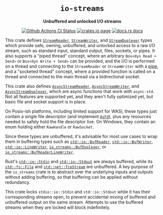 <div align="center">
  <h1><code>io-streams</code></h1>

  <p>
    <strong>Unbuffered and unlocked I/O streams</strong>
  </p>

  <p>
    <a href="https://github.com/sunfishcode/io-streams/actions?query=workflow%3ACI"><img src="https://github.com/sunfishcode/io-streams/workflows/CI/badge.svg" alt="Github Actions CI Status" /></a>
    <a href="https://crates.io/crates/io-streams"><img src="https://img.shields.io/crates/v/io-streams.svg" alt="crates.io page" /></a>
    <a href="https://docs.rs/io-streams"><img src="https://docs.rs/io-streams/badge.svg" alt="docs.rs docs" /></a>
  </p>
</div>

This crate defines [`StreamReader`], [`StreamWriter`], and [`StreamDuplexer`]
types which provide safe, owning, unbuffered, and unlocked access to a raw I/O
stream, such as standard input, standard output, files, sockets, or pipes. It
also supports a "piped thread" concept, where an arbitrary
`Box<dyn Read + Send>` or `Box<dyn Write + Send>` can be provided, and the I/O
is performed on a thread and connecting to the `StreamReader` or `StreamWriter`
with a [pipe], and a "socketed thread" concept, where a provided function is
called on a thread and connected to the main thread via a bidirectional socket.

This crate also defines [`AsyncStreamReader`], [`AsyncStreamWriter`], and
[`AsyncStreamDuplexer`], which are async functions that work with `async-std`.
Not all features are supported yet, and they aren't fully optimized yet,
but basic file and socket support is in place.

On Posix-ish platforms, including limited support for WASI, these types just
contain a single file descriptor (and implement [`AsFd`]), plus any
resources needed to safely hold the file descriptor live. On Windows, they
contain an enum holding either `RawHandle` or `RawSocket`.

Since these types are unbuffered, it's advisable for most use cases to wrap
them in buffering types such as [`std::io::BufReader`], [`std::io::BufWriter`],
[`std::io::LineWriter`], [`io_streams::BufDuplexer`], or
[`io_streams::BufReaderLineWriter`].

Rust's [`std::io::Stdin`] and [`std::io::Stdout`] are always buffered, while
its [`std::fs::File`] and [`std::net::TcpStream`] are unbuffered. A key purpose
of the `io_streams` crate is to abstract over the underlying inputs and outputs
without adding buffering, so that buffering can be applied without redundancy.

This crate locks `stdio::io::Stdin` and `std::io::Stdout` while it has their
corresponding streams open, to prevent accidental mixing of buffered and
unbuffered output on the same stream. Attempts to use the buffered streams when
they are locked will block indefinitely.

[`StreamReader`]: https://docs.rs/io-streams/latest/io_streams/struct.StreamReader.html
[`StreamWriter`]: https://docs.rs/io-streams/latest/io_streams/struct.StreamWriter.html
[`StreamDuplexer`]: https://docs.rs/io-streams/latest/io_streams/struct.StreamDuplexer.html
[`AsyncStreamReader`]: https://docs.rs/io-streams/latest/io_streams/struct.AsyncStreamReader.html
[`AsyncStreamWriter`]: https://docs.rs/io-streams/latest/io_streams/struct.AsyncStreamWriter.html
[`AsyncStreamDuplexer`]: https://docs.rs/io-streams/latest/io_streams/struct.AsyncStreamDuplexer.html
[`io_streams::BufDuplexer`]: https://docs.rs/io-streams/latest/io_streams/struct.BufDuplexer.html
[`io_streams::BufReaderLineWriter`]: https://docs.rs/io-streams/latest/io_streams/struct.BufReaderLineWriter.html
[`std::io::Stdin`]: https://doc.rust-lang.org/std/io/struct.Stdin.html
[`std::io::Stdout`]: https://doc.rust-lang.org/std/io/struct.Stdout.html
[`std::io::BufReader`]: https://doc.rust-lang.org/std/io/struct.BufReader.html
[`std::io::BufWriter`]: https://doc.rust-lang.org/std/io/struct.BufWriter.html
[`std::io::LineWriter`]: https://doc.rust-lang.org/std/io/struct.LineWriter.html
[`AsFd`]: https://docs.rs/io-lifetimes/0.2.0/io_lifetimes/trait.AsFd.html
[pipe]: https://crates.io/crates/os_pipe
[`std::fs::File`]: https://doc.rust-lang.org/std/fs/struct.File.html
[`std::net::TcpStream`]: https://doc.rust-lang.org/std/net/struct.TcpStream.html
